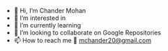 - 👋 Hi, I’m Chander Mohan
- 👀 I’m interested in 
- 🌱 I’m currently learning 
- 💞️ I’m looking to collaborate on Google Repositories
- 📫 How to reach me 📧 mchander20@gmail.com

<!---
chandervibe/chandervibe is a ✨ special ✨ repository because its `README.md` (this file) appears on your GitHub profile.
You can click the Preview link to take a look at your changes.
--->
